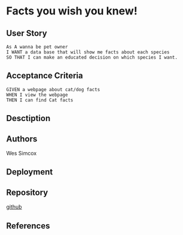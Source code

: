 # Facts you wish you knew!

## User Story
```
As A wanna be pet owner
I WANT a data base that will show me facts about each species
SO THAT I can make an educated decision on which species I want.
```

## Acceptance Criteria
```
GIVEN a webpage about cat/dog facts
WHEN I view the webpage
THEN I can find Cat facts
```

## Desctiption



## Authors

Wes Simcox


## Deployment



## Repository

[github](https://github.com/JasonDeLine/project-one)

## References